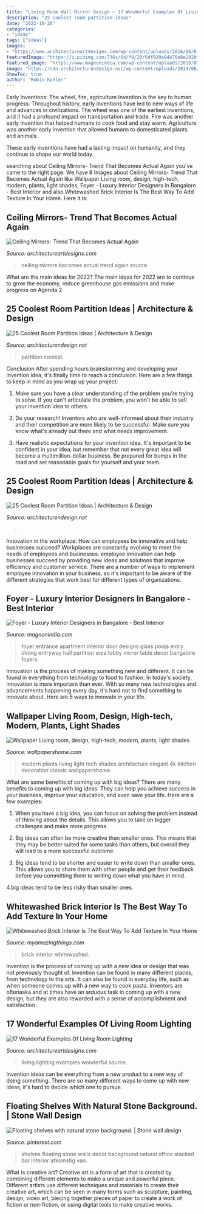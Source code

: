 ```yaml
---
title: "Living Room Wall Mirror Design ~ 17 Wonderful Examples Of Living Room Lighting"
description: "25 coolest room partition ideas"
date: "2022-10-28"
categories:
- "ideas"
tags: ["ideas"]
images:
- "https://www.architectureartdesigns.com/wp-content/uploads/2016/06/6-19.jpg"
featuredImage: "https://i.pinimg.com/736x/6d/f9/20/6df920a94470a8e292bfb53740f40b98.jpg"
featured_image: "https://www.magnonindia.com/wp-content/uploads/2018/07/Froyer_11.jpg"
image: "https://cdn.architecturendesign.net/wp-content/uploads/2014/08/951.jpg"
ShowToc: true
author: "Robin Kohler"
---
```



Early Inventions: The wheel, fire, agriculture
Invention is the key to human progress. Throughout history, early inventions have led to new ways of life and advances in civilizations.
The wheel was one of the earliest inventions, and it had a profound impact on transportation and trade. Fire was another early invention that helped humans to cook food and stay warm. Agriculture was another early invention that allowed humans to domesticated plants and animals.

These early inventions have had a lasting impact on humanity, and they continue to shape our world today.

	

		
searching about Ceiling Mirrors- Trend That Becomes Actual Again you've came to the right page. We have 8 Images about Ceiling Mirrors- Trend That Becomes Actual Again like Wallpaper Living room, design, high-tech, modern, plants, light shades, Foyer - Luxury Interior Designers in Bangalore - Best Interior and also Whitewashed Brick Interior Is The Best Way To Add Texture In Your Home. Here it is:
		
    
## Ceiling Mirrors- Trend That Becomes Actual Again

<img loading=lazy src="https://www.architectureartdesigns.com/wp-content/uploads/2016/06/6-19.jpg" onerror="this.onerror=null;this.src='https://tse2.mm.bing.net/th?id=OIP.wBi-5Q5HtdV-BmSxLnlIYgHaLi&amp;pid=15.1';" alt="Ceiling Mirrors- Trend That Becomes Actual Again">

_Source: architectureartdesigns.com_

>ceiling mirrors becomes actual trend again source. 

	

What are the main ideas for 2022?
The main ideas for 2022 are to continue to grow the economy, reduce greenhouse gas emissions and make progress on Agenda 2
    
## 25 Coolest Room Partition Ideas | Architecture &amp; Design

<img loading=lazy src="https://cdn.architecturendesign.net/wp-content/uploads/2014/08/951.jpg" onerror="this.onerror=null;this.src='https://tse1.mm.bing.net/th?id=OIP.l6uPWvwx0ulWGilhQm37mgHaLK&amp;pid=15.1';" alt="25 Coolest Room Partition Ideas | Architecture &amp; Design">

_Source: architecturendesign.net_

>partition coolest. 

	

Conclusion
After spending hours brainstorming and developing your invention idea, it's finally time to reach a conclusion. Here are a few things to keep in mind as you wrap up your project:
1. Make sure you have a clear understanding of the problem you're trying to solve. If you can't articulate the problem, you won't be able to sell your invention idea to others.

2. Do your research! Inventors who are well-informed about their industry and their competition are more likely to be successful. Make sure you know what's already out there and what needs improvement.

3. Have realistic expectations for your invention idea. It's important to be confident in your idea, but remember that not every great idea will become a multimillion-dollar business. Be prepared for bumps in the road and set reasonable goals for yourself and your team.

    
## 25 Coolest Room Partition Ideas | Architecture &amp; Design

<img loading=lazy src="https://cdn.architecturendesign.net/wp-content/uploads/2014/08/753.jpg" onerror="this.onerror=null;this.src='https://tse1.mm.bing.net/th?id=OIP.vY66Fsip9dzeE_fMcrXXUQHaLK&amp;pid=15.1';" alt="25 Coolest Room Partition Ideas | Architecture &amp; Design">

_Source: architecturendesign.net_

>. 

	

Innovation in the workplace: How can employees be innovative and help businesses succeed?
Workplaces are constantly evolving to meet the needs of employees and businesses. employee innovation can help businesses succeed by providing new ideas and solutions that improve efficiency and customer service. There are a number of ways to implement employee innovation in your business, so it's important to be aware of the different strategies that work best for different types of organizations.

    
## Foyer - Luxury Interior Designers In Bangalore - Best Interior

<img loading=lazy src="https://www.magnonindia.com/wp-content/uploads/2018/07/Froyer_11.jpg" onerror="this.onerror=null;this.src='https://tse4.mm.bing.net/th?id=OIP.k7vUhpdixc7b2RRMAUvYRAHaLj&amp;pid=15.1';" alt="Foyer - Luxury Interior Designers in Bangalore - Best Interior">

_Source: magnonindia.com_

>foyer entrance apartment interior door designs glass pooja entry dining entryway hall partition area lobby mirror table decor bangalore foyers. 

	

Innovation is the process of making something new and different. It can be found in everything from technology to food to fashion. In today's society, innovation is more important than ever. With so many new technologies and advancements happening every day, it's hard not to find something to innovate about. Here are 5 ways to innovate in your life.

    
## Wallpaper Living Room, Design, High-tech, Modern, Plants, Light Shades

<img loading=lazy src="https://wallpapershome.com/images/wallpapers/living-room-1440x2560-design-high-tech-modern-plants-light-shades-4409.jpg" onerror="this.onerror=null;this.src='https://tse2.mm.bing.net/th?id=OIP.sRTXG87nPg9ZQ_i0gNbGGQHaNK&amp;pid=15.1';" alt="Wallpaper Living room, design, high-tech, modern, plants, light shades">

_Source: wallpapershome.com_

>modern plants living light tech shades architecture elegant 4k kitchen decoration classic wallpapershome. 

	

What are some benefits of coming up with big ideas?
There are many benefits to coming up with big ideas. They can help you achieve success in your business, improve your education, and even save your life. Here are a few examples:
1. When you have a big idea, you can focus on solving the problem instead of thinking about the details. This allows you to take on bigger challenges and make more progress.

2. Big ideas can often be more creative than smaller ones. This means that they may be better suited for some tasks than others, but overall they will lead to a more successful outcome.

3. Big ideas tend to be shorter and easier to write down than smaller ones. This allows you to share them with other people and get their feedback before you committing them to writing down what you have in mind.

4.big ideas tend to be less risky than smaller ones.

    
## Whitewashed Brick Interior Is The Best Way To Add Texture In Your Home

<img loading=lazy src="http://myamazingthings.com/wp-content/uploads/2017/05/whitewash-brick-wall-interior-12.jpg" onerror="this.onerror=null;this.src='https://tse4.mm.bing.net/th?id=OIP.KDIpRH4jbdEfkPt8rV5ungHaLH&amp;pid=15.1';" alt="Whitewashed Brick Interior Is The Best Way To Add Texture In Your Home">

_Source: myamazingthings.com_

>brick interior whitewashed. 

	

Invention is the process of coming up with a new idea or design that was not previously thought of. Invention can be found in many different places, from technology to the arts. It can also be found in everyday life, such as when someone comes up with a new way to cook pasta. Inventors are oftenaska and at times have an arduous task in coming up with a new design, but they are also rewarded with a sense of accomplishment and satisfaction.

    
## 17 Wonderful Examples Of Living Room Lighting

<img loading=lazy src="https://www.architectureartdesigns.com/wp-content/uploads/2016/05/1-9.jpg" onerror="this.onerror=null;this.src='https://tse1.mm.bing.net/th?id=OIP.uTbhZaqEIZW8E8DauPOyDQHaE2&amp;pid=15.1';" alt="17 Wonderful Examples Of Living Room Lighting">

_Source: architectureartdesigns.com_

>living lighting examples wonderful source. 

	

Invention ideas can be everything from a new product to a new way of doing something. There are so many different ways to come up with new ideas, it's hard to decide which one to pursue.

    
## Floating Shelves With Natural Stone Background. | Stone Wall Design

<img loading=lazy src="https://i.pinimg.com/736x/6d/f9/20/6df920a94470a8e292bfb53740f40b98.jpg" onerror="this.onerror=null;this.src='https://tse3.mm.bing.net/th?id=OIP.PQ40Meua0rBIm2z4vxEUbgHaNU&amp;pid=15.1';" alt="Floating shelves with natural stone background. | Stone wall design">

_Source: pinterest.com_

>shelves floating stone walls decor background natural office stacked bar interior afkomstig van. 

	

What is creative art?
Creative art is a form of art that is created by combining different elements to make a unique and powerful piece. Different artists use different techniques and materials to create their creative art, which can be seen in many forms such as sculpture, painting, design, video art, piecing together pieces of paper to create a work of fiction or non-fiction, or using digital tools to make creative works.

